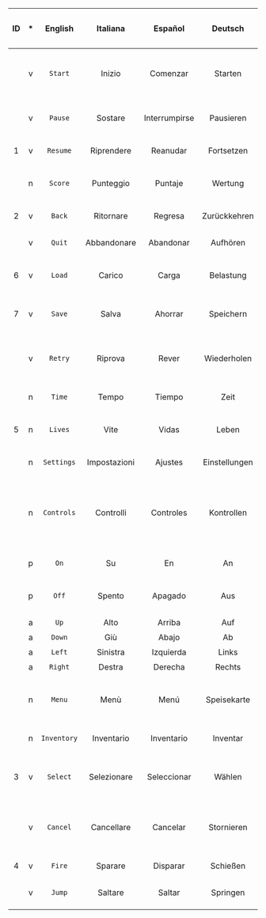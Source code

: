 | ID | * | English    | Italiana    | Español        | Deutsch       | Français   | 日本語      | 中文
| :---: | :---: | :---: | :---: | :---: | :---: | :---: | :---: | :---: |
|    | v | `Start`      | Inizio       | Comenzar      | Starten       | Commencer   | スタート    | 开始
|    | v | `Pause`      | Sostare      | Interrumpirse | Pausieren     | S'arrêter   | ポーズ      | 暂停
| 1  | v | `Resume`     | Riprendere   | Reanudar      | Fortsetzen    | Reprendre   | 続き        | 恢复
|    | n | `Score`      | Punteggio    | Puntaje       | Wertung       | Score       | スコア      | 成绩
| 2  | v | `Back`       | Ritornare    | Regresa       | Zurückkehren  | Réintégrer  | 戻る        | 回去
|    | v | `Quit`       | Abbandonare  | Abandonar     | Aufhören      | Arrêter     | 終了        | 退出
| 6  | v | `Load`       | Carico       | Carga         | Belastung     | Charger     | ロード      | 加载
| 7  | v | `Save`       | Salva        | Ahorrar       | Speichern     | Sauvegarder | セーブ      | 节省
|    | v | `Retry`      | Riprova      | Rever         | Wiederholen   | Recommencez | リトライ    | 重试
|    | n | `Time`       | Tempo        | Tiempo        | Zeit          | Temps       | 時間        | 时间
| 5  | n | `Lives`      | Vite         | Vidas         | Leben         | Vies        | 命の数      | 生活
|    | n | `Settings`   | Impostazioni | Ajustes       | Einstellungen | Paramètres  | 設定        | 设置
|    | n | `Controls`   | Controlli    | Controles     | Kontrollen    | Contrôles   | コントロール | 控件
|    | p | `On`         | Su           | En            | An            | Sur         | オン        | 操作
|    | p | `Off`        | Spento       | Apagado       | Aus           | Désactivé   | オフ        | 不运行
|    | a | `Up`         | Alto         | Arriba        | Auf           | Haut        | 上          | 上
|    | a | `Down`       | Giù          | Abajo         | Ab            | Bas         | 下          | 下
|    | a | `Left`       | Sinistra     | Izquierda     | Links         | Gauche      | 左          | 左
|    | a | `Right`      | Destra       | Derecha       | Rechts        | Droite      | 右          | 右
|    | n | `Menu`       | Menù         | Menú          | Speisekarte   | Menu        | メニュー    | 菜单
|    | n | `Inventory`  | Inventario   | Inventario    | Inventar      | Inventaire  | 在庫        | 存货
| 3  | v | `Select`     | Selezionare  | Seleccionar   | Wählen        | Choisir     | 選び出す    | 选择
|    | v | `Cancel`     | Cancellare   | Cancelar      | Stornieren    | Annuler     | 取り消す    | 推到
| 4  | v | `Fire`       | Sparare      | Disparar      | Schießen      | Décocher    | 撃つ        | 射击
|    | v | `Jump`       | Saltare      | Saltar        | Springen      | Sauter      | 跳ぶ        | 跳
| | | | | | | | | |
